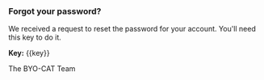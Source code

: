 ### Forgot your password?

We received a request to reset the password for your account. You'll
need this key to do it.

__Key:__
{{key}}

The BYO-CAT Team
